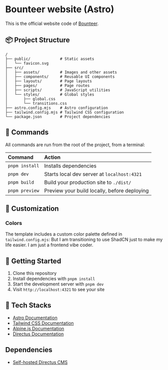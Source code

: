 # Bounteer website (Astro)

This is the official website code of [Bounteer](https://bounteer.com). 

## 📦 Project Structure

```text
/
├── public/             # Static assets
│   └── favicon.svg
├── src/
│   ├── assets/         # Images and other assets
│   ├── components/     # Reusable UI components
│   ├── layouts/        # Page layouts
│   ├── pages/          # Page routes
│   ├── scripts/        # JavaScript utilities
│   └── styles/         # Global styles
│       ├── global.css
│       └── transitions.css
├── astro.config.mjs    # Astro configuration
├── tailwind.config.mjs # Tailwind CSS configuration
└── package.json        # Project dependencies
```

## 🧞 Commands

All commands are run from the root of the project, from a terminal:

| Command        | Action                                       |
| :------------- | :------------------------------------------- |
| `pnpm install` | Installs dependencies                        |
| `pnpm dev`     | Starts local dev server at `localhost:4321`  |
| `pnpm build`   | Build your production site to `./dist/`      |
| `pnpm preview` | Preview your build locally, before deploying |

## 🎨 Customization

### Colors

The template includes a custom color palette defined in `tailwind.config.mjs`:
But I am transitioning to use ShadCN just to make my life easier. I am just a frontend vibe coder.

## 🚀 Getting Started

1. Clone this repository
2. Install dependencies with `pnpm install`
3. Start the development server with `pnpm dev`
4. Visit `http://localhost:4321` to see your site


## 👀 Tech Stacks
- [Astro Documentation](https://docs.astro.build)
- [Tailwind CSS Documentation](https://tailwindcss.com/docs)
- [Alpine.js Documentation](https://alpinejs.dev/start-here)
- [Directus Documentation](https://directus.io/docs)


## Dependencies
- [Self-hosted Directus CMS](directus.bounteer.com)
